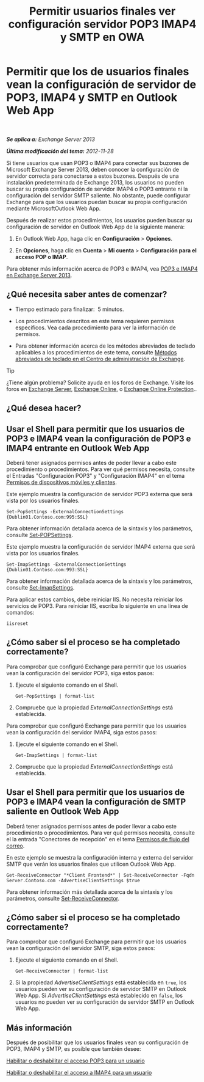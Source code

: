 ﻿---
title: 'Permitir usuarios finales ver configuración servidor POP3 IMAP4 y SMTP en OWA'
TOCTitle: Permitir que los de usuarios finales vean la configuración de servidor de POP3, IMAP4 y SMTP en Outlook Web App
ms:assetid: bd22bf7e-3bf7-45e6-8790-919b780166f6
ms:mtpsurl: https://technet.microsoft.com/es-es/library/Gg298947(v=EXCHG.150)
ms:contentKeyID: 50556874
ms.date: 05/22/2018
mtps_version: v=EXCHG.150
ms.translationtype: MT
---

# Permitir que los de usuarios finales vean la configuración de servidor de POP3, IMAP4 y SMTP en Outlook Web App

 

_**Se aplica a:** Exchange Server 2013_

_**Última modificación del tema:** 2012-11-28_

Si tiene usuarios que usan POP3 o IMAP4 para conectar sus buzones de Microsoft Exchange Server 2013, deben conocer la configuración de servidor correcta para conectarse a estos buzones. Después de una instalación predeterminada de Exchange 2013, los usuarios no pueden buscar su propia configuración de servidor IMAP4 o POP3 entrante ni la configuración del servidor SMTP saliente. No obstante, puede configurar Exchange para que los usuarios puedan buscar su propia configuración mediante MicrosoftOutlook Web App.

Después de realizar estos procedimientos, los usuarios pueden buscar su configuración de servidor en Outlook Web App de la siguiente manera:

1.  En Outlook Web App, haga clic en **Configuración** \> **Opciones**.

2.  En **Opciones**, haga clic en **Cuenta** \> **Mi cuenta** \> **Configuración para el acceso POP o IMAP**.

Para obtener más información acerca de POP3 e IMAP4, vea [POP3 e IMAP4 en Exchange Server 2013](pop3-and-imap4-in-exchange-server-2013-exchange-2013-help.md).

## ¿Qué necesita saber antes de comenzar?

  - Tiempo estimado para finalizar:  5 minutos.

  - Los procedimientos descritos en este tema requieren permisos específicos. Vea cada procedimiento para ver la información de permisos.

  - Para obtener información acerca de los métodos abreviados de teclado aplicables a los procedimientos de este tema, consulte [Métodos abreviados de teclado en el Centro de administración de Exchange](keyboard-shortcuts-in-the-exchange-admin-center-exchange-online-protection-help.md).


> [!TIP]
> ¿Tiene algún problema? Solicite ayuda en los foros de Exchange. Visite los foros en <A href="https://go.microsoft.com/fwlink/p/?linkid=60612">Exchange Server</A>, <A href="https://go.microsoft.com/fwlink/p/?linkid=267542">Exchange Online</A>, o <A href="https://go.microsoft.com/fwlink/p/?linkid=285351">Exchange Online Protection</A>..



## ¿Qué desea hacer?

## Usar el Shell para permitir que los usuarios de POP3 e IMAP4 vean la configuración de POP3 e IMAP4 entrante en Outlook Web App

Deberá tener asignados permisos antes de poder llevar a cabo este procedimiento o procedimientos. Para ver qué permisos necesita, consulte el Entradas "Configuración POP3" y "Configuración IMAP4" en el tema [Permisos de dispositivos móviles y clientes](clients-and-mobile-devices-permissions-exchange-2013-help.md).

Este ejemplo muestra la configuración de servidor POP3 externa que será vista por los usuarios finales.

    Set-PopSettings -ExternalConnectionSettings {Dublin01.Contoso.com:995:SSL}

Para obtener información detallada acerca de la sintaxis y los parámetros, consulte [Set-POPSettings](https://technet.microsoft.com/es-es/library/aa997154\(v=exchg.150\)).

Este ejemplo muestra la configuración de servidor IMAP4 externa que será vista por los usuarios finales.

    Set-ImapSettings -ExternalConnectionSettings {Dublin01.Contoso.com:993:SSL}

Para obtener información detallada acerca de la sintaxis y los parámetros, consulte [Set-ImapSettings](https://technet.microsoft.com/es-es/library/aa998252\(v=exchg.150\)).

Para aplicar estos cambios, debe reiniciar IIS. No necesita reiniciar los servicios de POP3. Para reiniciar IIS, escriba lo siguiente en una línea de comandos:

    iisreset

## ¿Cómo saber si el proceso se ha completado correctamente?

Para comprobar que configuró Exchange para permitir que los usuarios vean la configuración del servidor POP3, siga estos pasos:

1.  Ejecute el siguiente comando en el Shell.
    
        Get-PopSettings | format-list

2.  Compruebe que la propiedad *ExternalConnectionSettings* está establecida.

Para comprobar que configuró Exchange para permitir que los usuarios vean la configuración del servidor IMAP4, siga estos pasos:

1.  Ejecute el siguiente comando en el Shell.
    
        Get-ImapSettings | format-list

2.  Compruebe que la propiedad *ExternalConnectionSettings* está establecida.

## Usar el Shell para permitir que los usuarios de POP3 e IMAP4 vean la configuración de SMTP saliente en Outlook Web App

Deberá tener asignados permisos antes de poder llevar a cabo este procedimiento o procedimientos. Para ver qué permisos necesita, consulte el la entrada "Conectores de recepción" en el tema [Permisos de flujo del correo](mail-flow-permissions-exchange-2013-help.md).

En este ejemplo se muestra la configuración interna y externa del servidor SMTP que verán los usuarios finales que utilicen Outlook Web App.

    Get-ReceiveConnector "*Client Frontend*" | Set-ReceiveConnector -Fqdn Server.Contoso.com -AdvertiseClientSettings $true 

Para obtener información más detallada acerca de la sintaxis y los parámetros, consulte [Set-ReceiveConnector](https://technet.microsoft.com/es-es/library/bb125140\(v=exchg.150\)).

## ¿Cómo saber si el proceso se ha completado correctamente?

Para comprobar que configuró Exchange para permitir que los usuarios vean la configuración del servidor SMTP, siga estos pasos:

1.  Ejecute el siguiente comando en el Shell.
    
        Get-ReceiveConnector | format-list

2.  Si la propiedad *AdvertiseClientSettings* está establecida en `true`, los usuarios pueden ver su configuración de servidor SMTP en Outlook Web App. Si *AdvertiseClientSettings* está establecido en `false`, los usuarios no pueden ver su configuración de servidor SMTP en Outlook Web App.

## Más información

Después de posibilitar que los usuarios finales vean su configuración de POP3, IMAP4 y SMTP, es posible que también desee:

[Habilitar o deshabilitar el acceso POP3 para un usuario](enable-or-disable-pop3-access-for-a-user-exchange-2013-help.md)

[Habilitar o deshabilitar el acceso a IMAP4 para un usuario](enable-or-disable-imap4-access-for-a-user-exchange-2013-help.md)

